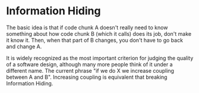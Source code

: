 # Information Hiding

The basic idea is that if code chunk A doesn't really need to know something about how code chunk B (which it calls) does its job, don't make it know it. Then, when that part of B changes, you don't have to go back and change A.

It is widely recognized as the most important criterion for judging the quality of a software design, although many more people think of it under a different name. The current phrase "if we do X we increase coupling between A and B". Increasing coupling is equivalent that breaking Information Hiding.
